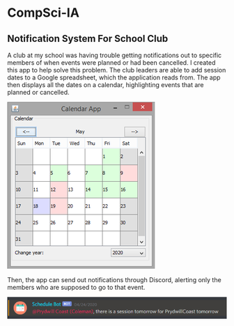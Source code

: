 # CompSci-IA
## Notification System For School Club
A club at my school was having trouble getting notifications out to specific members of when events were planned or had been cancelled. I created this app to help solve this problem. The club leaders are able to add session dates to a Google spreadsheet, which the application reads from. The app then displays all the dates on a calendar, highlighting events that are planned or cancelled.

![CalendarGUI](https://github.com/Arcane-Panda/CompSci-IA/blob/master/calendarFINAL.png)

Then, the app can send out notifications through Discord, alerting only the members who are supposed to go to that event.

![annoucement](https://github.com/Arcane-Panda/CompSci-IA/blob/master/announcement.png)
